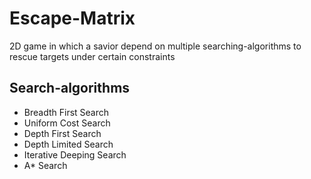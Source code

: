 # Escape-Matrix
 2D game in which a savior depend on multiple searching-algorithms to rescue targets under certain constraints

## Search-algorithms

- Breadth First Search 
- Uniform Cost Search 
- Depth First Search 
- Depth Limited Search 
- Iterative Deeping Search 
- A* Search
